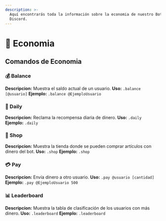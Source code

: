 ```yaml
---
description: >-
  Aquí encontrarás toda la información sobre la economia de nuestro Bot en
  Discord.
---
```


# 🎰 Economia

## Comandos de Economia

### 💰 Balance

**Descripcion:** Muestra el saldo actual de un usuario. **Uso:** `.balance [@usuario]` **Ejemplo:** `.balance @EjemploUsuario`

### 🎁 Daily

**Descripcion:** Reclama la recompensa diaria de dinero. **Uso:** `.daily` **Ejemplo:** `.daily`

### 🛒 Shop

**Descripcion:** Muestra la tienda donde se pueden comprar artículos con dinero del bot. **Uso:** `.shop` **Ejemplo:** `.shop`

### 💳 Pay

**Descripcion:** Envía dinero a otro usuario. **Uso:** `.pay @usuario [cantidad]` **Ejemplo:** `.pay @EjemploUsuario 500`

### 📊 Leaderboard

**Descripcion:** Muestra la tabla de clasificación de los usuarios con más dinero. **Uso:** `.leaderboard` **Ejemplo:** `.leaderboard`
